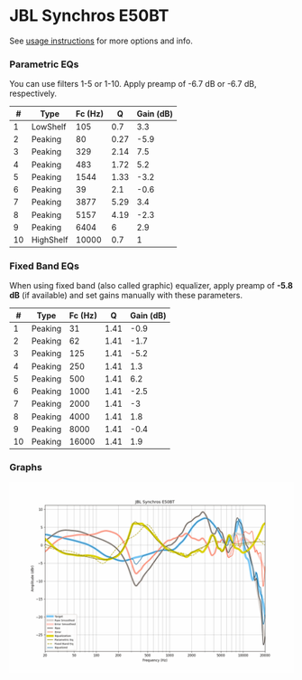 # JBL Synchros E50BT
See [usage instructions](https://github.com/jaakkopasanen/AutoEq#usage) for more options and info.

### Parametric EQs
You can use filters 1-5 or 1-10. Apply preamp of -6.7 dB or -6.7 dB, respectively.

|   # | Type      |   Fc (Hz) |    Q |   Gain (dB) |
|-----|-----------|-----------|------|-------------|
|   1 | LowShelf  |       105 | 0.7  |         3.3 |
|   2 | Peaking   |        80 | 0.27 |        -5.9 |
|   3 | Peaking   |       329 | 2.14 |         7.5 |
|   4 | Peaking   |       483 | 1.72 |         5.2 |
|   5 | Peaking   |      1544 | 1.33 |        -3.2 |
|   6 | Peaking   |        39 | 2.1  |        -0.6 |
|   7 | Peaking   |      3877 | 5.29 |         3.4 |
|   8 | Peaking   |      5157 | 4.19 |        -2.3 |
|   9 | Peaking   |      6404 | 6    |         2.9 |
|  10 | HighShelf |     10000 | 0.7  |         1   |

### Fixed Band EQs
When using fixed band (also called graphic) equalizer, apply preamp of **-5.8 dB** (if available) and set gains manually with these parameters.

|   # | Type    |   Fc (Hz) |    Q |   Gain (dB) |
|-----|---------|-----------|------|-------------|
|   1 | Peaking |        31 | 1.41 |        -0.9 |
|   2 | Peaking |        62 | 1.41 |        -1.7 |
|   3 | Peaking |       125 | 1.41 |        -5.2 |
|   4 | Peaking |       250 | 1.41 |         1.3 |
|   5 | Peaking |       500 | 1.41 |         6.2 |
|   6 | Peaking |      1000 | 1.41 |        -2.5 |
|   7 | Peaking |      2000 | 1.41 |        -3   |
|   8 | Peaking |      4000 | 1.41 |         1.8 |
|   9 | Peaking |      8000 | 1.41 |        -0.4 |
|  10 | Peaking |     16000 | 1.41 |         1.9 |

### Graphs
![](./JBL%20Synchros%20E50BT.png)
